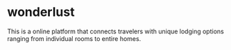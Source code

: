 # wonderlust
This is a  online platform that connects travelers with unique lodging options ranging from individual rooms to entire homes.
